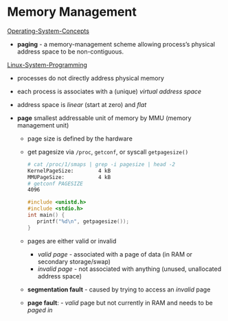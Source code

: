 # Memory Management

[Operating-System-Concepts]
* **paging** - a memory-management scheme allowing process’s physical address space to be non-contiguous.

[Linux-System-Programming] 
* processes do not directly address physical memory
* each process is associates with a (unique) _virtual address space_
* address space is _linear_ (start at zero) and _flat_

* **page** smallest addressable unit of memory by MMU (memory management unit)
  * page size is defined by the hardware
  * get pagesize via `/proc`, `getconf`, or syscall `getpagesize()`

    ```bash
    # cat /proc/1/smaps | grep -i pagesize | head -2
    KernelPageSize:        4 kB
    MMUPageSize:           4 kB
    # getconf PAGESIZE
    4096
    ```

    ```c
    #include <unistd.h>
    #include <stdio.h>
    int main() {
       printf("%d\n", getpagesize());
    }
    ```
  * pages are either valid or invalid
    * _valid page_ - associated with a page of data (in RAM or secondary storage/swap)
    * _invalid page_ - not associated with anything (unused, unallocated address space)
  * **segmentation fault** - caused by trying to access an _invalid_ page
  * **page fault**: - _valid_ page but not currently in RAM and needs to be _paged in_
 
[Linux-System-Programming]:https://www.oreilly.com/library/view/linux-system-programming/9781449341527/
[Linux-Kernel-Development]:https://www.oreilly.com/library/view/linux-kernel-development/9780768696974/
[Operating-System-Concepts]: https://codex.cs.yale.edu/avi/os-book/
